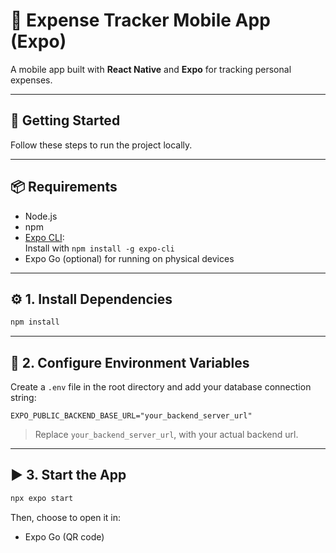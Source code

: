 # 📱 Expense Tracker Mobile App (Expo)

A mobile app built with **React Native** and **Expo** for tracking personal expenses.

---

## 🚀 Getting Started

Follow these steps to run the project locally.

---

## 📦 Requirements

- Node.js 
- npm
- [Expo CLI](https://docs.expo.dev/get-started/installation/):  
  Install with `npm install -g expo-cli`
- Expo Go (optional) for running on physical devices

---

## ⚙️ 1. Install Dependencies

```bash
npm install
```

---

## 🔐 2. Configure Environment Variables

Create a `.env` file in the root directory and add your database connection string:

```env
EXPO_PUBLIC_BACKEND_BASE_URL="your_backend_server_url"
```

> Replace `your_backend_server_url`, with your actual backend url.

---


## ▶️ 3. Start the App

```bash
npx expo start
```

Then, choose to open it in:
- Expo Go (QR code)

